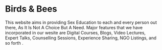 # Birds & Bees
This website aims in providing Sex Education to each and every person out there, As It Is Not A Choice But A Need. Major features that we have incorporated in our wesite are Digital Courses, Blogs, Video Lectures, Expert Talks, Counselling Sessions, Experience Sharing, NGO Listings, and so forth .
